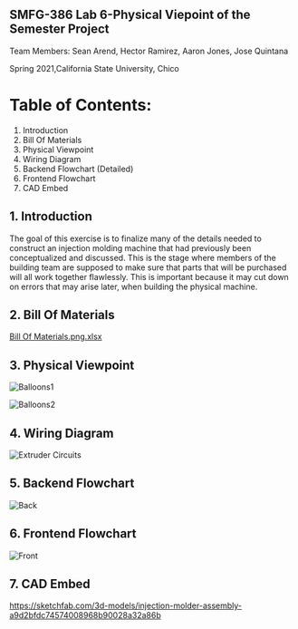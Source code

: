 ## SMFG-386 Lab 6-Physical Viepoint of the Semester Project

Team Members: Sean Arend, Hector Ramirez, Aaron Jones, Jose Quintana

Spring 2021,California State University, Chico 

# Table of Contents:
1. Introduction
2. Bill Of Materials
3. Physical Viewpoint
4. Wiring Diagram
5. Backend Flowchart (Detailed)
6. Frontend Flowchart
7. CAD Embed

## 1. Introduction

The goal of this exercise is to finalize many of the details needed to construct an injection molding machine that had previously been conceptualized and discussed. This is the stage where members of the building team are supposed to make sure that parts that will be purchased will all work together flawlessly. This is important because it may cut down on errors that may arise later, when building the physical machine.

## 2. Bill Of Materials

[Bill Of Materials.png.xlsx](https://github.com/hramirez16/SMFG-386-LAB-6/files/6241456/Bill.Of.Materials.png.xlsx)

## 3. Physical Viewpoint

![Balloons1](https://user-images.githubusercontent.com/80607574/113252840-3acacf00-9279-11eb-8532-d6e3d5e5724e.jpg)

![Balloons2](https://user-images.githubusercontent.com/80607574/113252869-43bba080-9279-11eb-8a78-7c5171b7e746.jpg)

## 4. Wiring Diagram

![Extruder Circuits](https://user-images.githubusercontent.com/80607574/113252970-68177d00-9279-11eb-9526-228ee1986bcf.PNG)

## 5. Backend Flowchart

![Back](https://user-images.githubusercontent.com/80607574/113253096-a319b080-9279-11eb-860e-8d37ba39dac9.png)

## 6. Frontend Flowchart

![Front](https://user-images.githubusercontent.com/80607574/113253150-b593ea00-9279-11eb-8ec6-29aab0a6767b.jpg)

## 7. CAD Embed

https://sketchfab.com/3d-models/injection-molder-assembly-a9d2bfdc74574008968b90028a32a86b
